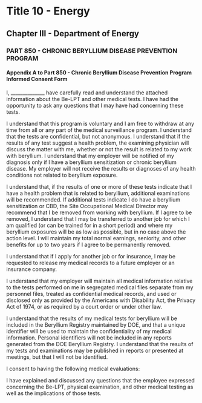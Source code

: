 
# Title 10 - Energy
## Chapter III - Department of Energy
### PART 850 - CHRONIC BERYLLIUM DISEASE PREVENTION PROGRAM
#### Appendix A to Part 850 - Chronic Beryllium Disease Prevention Program Informed Consent Form

I, ______________ have carefully read and understand the attached information about the Be-LPT and other medical tests. I have had the opportunity to ask any questions that I may have had concerning these tests.

I understand that this program is voluntary and I am free to withdraw at any time from all or any part of the medical surveillance program. I understand that the tests are confidential, but not anonymous. I understand that if the results of any test suggest a health problem, the examining physician will discuss the matter with me, whether or not the result is related to my work with beryllium. I understand that my employer will be notified of my diagnosis only if I have a beryllium sensitization or chronic beryllium disease. My employer will not receive the results or diagnoses of any health conditions not related to beryllium exposure.

I understand that, if the results of one or more of these tests indicate that I have a health problem that is related to beryllium, additional examinations will be recommended. If additional tests indicate I do have a beryllium sensitization or CBD, the Site Occupational Medical Director may recommend that I be removed from working with beryllium. If I agree to be removed, I understand that I may be transferred to another job for which I am qualified (or can be trained for in a short period) and where my beryllium exposures will be as low as possible, but in no case above the action level. I will maintain my total normal earnings, seniority, and other benefits for up to two years if I agree to be permanently removed.

I understand that if I apply for another job or for insurance, I may be requested to release my medical records to a future employer or an insurance company.

I understand that my employer will maintain all medical information relative to the tests performed on me in segregated medical files separate from my personnel files, treated as confidential medical records, and used or disclosed only as provided by the Americans with Disability Act, the Privacy Act of 1974, or as required by a court order or under other law.

I understand that the results of my medical tests for beryllium will be included in the Beryllium Registry maintained by DOE, and that a unique identifier will be used to maintain the confidentiality of my medical information. Personal identifiers will not be included in any reports generated from the DOE Beryllium Registry. I understand that the results of my tests and examinations may be published in reports or presented at meetings, but that I will not be identified.

I consent to having the following medical evaluations:

I have explained and discussed any questions that the employee expressed concerning the Be-LPT, physical examination, and other medical testing as well as the implications of those tests.
